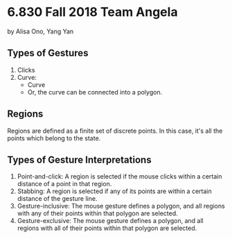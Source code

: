 # 6.830 Fall 2018 Team Angela

by Alisa Ono, Yang Yan

## Types of Gestures

1. Clicks
2. Curve:
   * Curve
   * Or, the curve can be connected into a polygon.

## Regions

Regions are defined as a finite set of discrete points. In this case, it's all the points which belong to the state.

## Types of Gesture Interpretations

1. Point-and-click: A region is selected if the mouse clicks within a certain distance of a point in that region.
2. Stabbing: A region is selected if any of its points are within a certain distance of the gesture line.
3. Gesture-inclusive: The mouse gesture defines a polygon, and all regions with any of their points within that polygon are selected.
4. Gesture-exclusive: The mouse gesture defines a polygon, and all regions with all of their points within that polygon are selected.